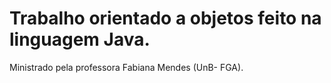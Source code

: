 # Trabalho orientado a objetos feito na linguagem Java.
 Ministrado pela professora Fabiana Mendes (UnB- FGA).
